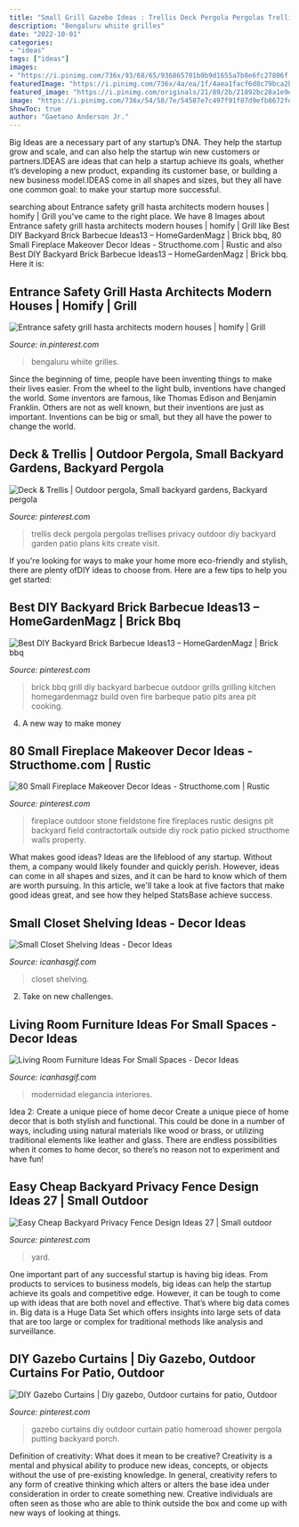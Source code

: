 ```yaml
---
title: "Small Grill Gazebo Ideas : Trellis Deck Pergola Pergolas Trellises Privacy Outdoor Diy Backyard Garden Patio Plans Kits Create Visit"
description: "Bengaluru whiite grilles"
date: "2022-10-01"
categories:
- "ideas"
tags: ["ideas"]
images:
- "https://i.pinimg.com/736x/93/68/65/936865701b0b9d1655a7b8e6fc27806f.jpg"
featuredImage: "https://i.pinimg.com/736x/4a/ea/1f/4aea1facf6d8c79bca2b97b353822c74.jpg"
featured_image: "https://i.pinimg.com/originals/21/89/2b/21892bc28a1e9ec6d923650a759f0068.jpg"
image: "https://i.pinimg.com/736x/54/58/7e/54587e7c497f91f87d9efb8672fd8021.jpg"
ShowToc: true
author: "Gaetano Anderson Jr."
---
```



Big Ideas are a necessary part of any startup’s DNA. They help the startup grow and scale, and can also help the startup win new customers or partners.IDEAS are ideas that can help a startup achieve its goals, whether it’s developing a new product, expanding its customer base, or building a new business model.IDEAS come in all shapes and sizes, but they all have one common goal: to make your startup more successful.

	

		
searching about Entrance safety grill hasta architects modern houses | homify | Grill you've came to the right place. We have 8 Images about Entrance safety grill hasta architects modern houses | homify | Grill like Best DIY Backyard Brick Barbecue Ideas13 – HomeGardenMagz | Brick bbq, 80 Small Fireplace Makeover Decor Ideas - Structhome.com | Rustic and also Best DIY Backyard Brick Barbecue Ideas13 – HomeGardenMagz | Brick bbq. Here it is:
		
    
## Entrance Safety Grill Hasta Architects Modern Houses | Homify | Grill

<img loading=lazy src="https://i.pinimg.com/736x/4a/ea/1f/4aea1facf6d8c79bca2b97b353822c74.jpg" onerror="this.onerror=null;this.src='https://tse2.mm.bing.net/th?id=OIP.-psXly9VjNbMkQ2bZzxE9wHaJ3&amp;pid=15.1';" alt="Entrance safety grill hasta architects modern houses | homify | Grill">

_Source: in.pinterest.com_

>bengaluru whiite grilles. 

	

Since the beginning of time, people have been inventing things to make their lives easier. From the wheel to the light bulb, inventions have changed the world. Some inventors are famous, like Thomas Edison and Benjamin Franklin. Others are not as well known, but their inventions are just as important. Inventions can be big or small, but they all have the power to change the world.

    
## Deck &amp; Trellis | Outdoor Pergola, Small Backyard Gardens, Backyard Pergola

<img loading=lazy src="https://i.pinimg.com/736x/f7/cc/46/f7cc46c290cb758133de367040b75758--backyard-ideas-outdoor-ideas.jpg" onerror="this.onerror=null;this.src='https://tse4.mm.bing.net/th?id=OIP.o4511QI2etPL2_DBJ-2BkgHaJ4&amp;pid=15.1';" alt="Deck &amp; Trellis | Outdoor pergola, Small backyard gardens, Backyard pergola">

_Source: pinterest.com_

>trellis deck pergola pergolas trellises privacy outdoor diy backyard garden patio plans kits create visit. 

	

If you're looking for ways to make your home more eco-friendly and stylish, there are plenty ofDIY ideas to choose from. Here are a few tips to help you get started: 

    
## Best DIY Backyard Brick Barbecue Ideas13 – HomeGardenMagz | Brick Bbq

<img loading=lazy src="https://i.pinimg.com/736x/93/68/65/936865701b0b9d1655a7b8e6fc27806f.jpg" onerror="this.onerror=null;this.src='https://tse4.mm.bing.net/th?id=OIP.yNqEMo5euA6al_aOqfH5ngHaL2&amp;pid=15.1';" alt="Best DIY Backyard Brick Barbecue Ideas13 – HomeGardenMagz | Brick bbq">

_Source: pinterest.com_

>brick bbq grill diy backyard barbecue outdoor grills grilling kitchen homegardenmagz build oven fire barbeque patio pits area pit cooking. 

	

4. A new way to make money 

    
## 80 Small Fireplace Makeover Decor Ideas - Structhome.com | Rustic

<img loading=lazy src="https://i.pinimg.com/736x/42/1b/fc/421bfc1d84317bd776578340906082fc.jpg" onerror="this.onerror=null;this.src='https://tse2.mm.bing.net/th?id=OIP.WUhPy41wxrlWOxvZQ9N4fwHaNK&amp;pid=15.1';" alt="80 Small Fireplace Makeover Decor Ideas - Structhome.com | Rustic">

_Source: pinterest.com_

>fireplace outdoor stone fieldstone fire fireplaces rustic designs pit backyard field contractortalk outside diy rock patio picked structhome walls property. 

	

What makes good ideas?
Ideas are the lifeblood of any startup. Without them, a company would likely founder and quickly perish. However, ideas can come in all shapes and sizes, and it can be hard to know which of them are worth pursuing. In this article, we'll take a look at five factors that make good ideas great, and see how they helped StatsBase achieve success.

    
## Small Closet Shelving Ideas - Decor Ideas

<img loading=lazy src="https://icanhasgif.com/wp-content/uploads/2016/05/Small-Closet-Shelving-Ideas.jpg" onerror="this.onerror=null;this.src='https://tse2.mm.bing.net/th?id=OIP.ssqf6V2Ky-8n8i5wUo_ccAHaLI&amp;pid=15.1';" alt="Small Closet Shelving Ideas - Decor Ideas">

_Source: icanhasgif.com_

>closet shelving. 

	

2. Take on new challenges.

    
## Living Room Furniture Ideas For Small Spaces - Decor Ideas

<img loading=lazy src="https://www.icanhasgif.com/wp-content/uploads/2016/10/Living-Room-Furniture-Ideas-For-Small-Spaces-853x1024.jpg" onerror="this.onerror=null;this.src='https://tse4.mm.bing.net/th?id=OIP.ahJGp6EAOxprexdmBX0NZAHaI5&amp;pid=15.1';" alt="Living Room Furniture Ideas For Small Spaces - Decor Ideas">

_Source: icanhasgif.com_

>modernidad elegancia interiores. 

	

Idea 2: Create a unique piece of home decor
Create a unique piece of home decor that is both stylish and functional. This could be done in a number of ways, including using natural materials like wood or brass, or utilizing traditional elements like leather and glass. There are endless possibilities when it comes to home decor, so there’s no reason not to experiment and have fun!

    
## Easy Cheap Backyard Privacy Fence Design Ideas 27 | Small Outdoor

<img loading=lazy src="https://i.pinimg.com/originals/21/89/2b/21892bc28a1e9ec6d923650a759f0068.jpg" onerror="this.onerror=null;this.src='https://tse1.mm.bing.net/th?id=OIP.04kLHSDqWW-hJnqmbCTW_gHaJ3&amp;pid=15.1';" alt="Easy Cheap Backyard Privacy Fence Design Ideas 27 | Small outdoor">

_Source: pinterest.com_

>yard. 

	

One important part of any successful startup is having big ideas. From products to services to business models, big ideas can help the startup achieve its goals and competitive edge. However, it can be tough to come up with ideas that are both novel and effective. That’s where big data comes in. Big data is a Huge Data Set which offers insights into large sets of data that are too large or complex for traditional methods like analysis and surveillance.

    
## DIY Gazebo Curtains | Diy Gazebo, Outdoor Curtains For Patio, Outdoor

<img loading=lazy src="https://i.pinimg.com/736x/54/58/7e/54587e7c497f91f87d9efb8672fd8021.jpg" onerror="this.onerror=null;this.src='https://tse4.mm.bing.net/th?id=OIP.MIC-xeScBlQMNKAH7TBttAHaJ3&amp;pid=15.1';" alt="DIY Gazebo Curtains | Diy gazebo, Outdoor curtains for patio, Outdoor">

_Source: pinterest.com_

>gazebo curtains diy outdoor curtain patio homeroad shower pergola putting backyard porch. 

	

Definition of creativity: What does it mean to be creative?
Creativity is a mental and physical ability to produce new ideas, concepts, or objects without the use of pre-existing knowledge. In general, creativity refers to any form of creative thinking which alters or alters the base idea under consideration in order to create something new. Creative individuals are often seen as those who are able to think outside the box and come up with new ways of looking at things.

